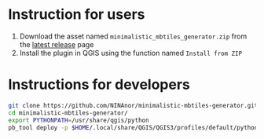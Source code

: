 # Instruction for users

1. Download the asset named `minimalistic_mbtiles_generator.zip` from the [latest release](https://github.com/NINAnor/minimalistic-mbtiles-generator/releases) page
2. Install the plugin in QGIS using the function named `Install from ZIP`

# Instructions for developers

```bash
git clone https://github.com/NINAnor/minimalistic-mbtiles-generator.git
cd minimalistic-mbtiles-generator/
export PYTHONPATH=/usr/share/qgis/python
pb_tool deploy -p $HOME/.local/share/QGIS/QGIS3/profiles/default/python/plugins/
```
